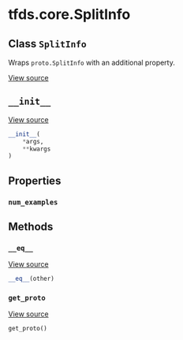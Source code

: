 <div itemscope itemtype="http://developers.google.com/ReferenceObject">
<meta itemprop="name" content="tfds.core.SplitInfo" />
<meta itemprop="path" content="Stable" />
<meta itemprop="property" content="num_examples"/>
<meta itemprop="property" content="__eq__"/>
<meta itemprop="property" content="__init__"/>
<meta itemprop="property" content="get_proto"/>
</div>

# tfds.core.SplitInfo

## Class `SplitInfo`

Wraps `proto.SplitInfo` with an additional property.

<a target="_blank" href="https://github.com/tensorflow/datasets/tree/master/tensorflow_datasets/core/utils/py_utils.py">View
source</a>

<!-- Placeholder for "Used in" -->


<h2 id="__init__"><code>__init__</code></h2>

<a target="_blank" href="https://github.com/tensorflow/datasets/tree/master/tensorflow_datasets/core/utils/py_utils.py">View
source</a>

``` python
__init__(
    *args,
    **kwargs
)
```

## Properties

<h3 id="num_examples"><code>num_examples</code></h3>

## Methods

<h3 id="__eq__"><code>__eq__</code></h3>

<a target="_blank" href="https://github.com/tensorflow/datasets/tree/master/tensorflow_datasets/core/utils/py_utils.py">View
source</a>

``` python
__eq__(other)
```

<h3 id="get_proto"><code>get_proto</code></h3>

<a target="_blank" href="https://github.com/tensorflow/datasets/tree/master/tensorflow_datasets/core/utils/py_utils.py">View
source</a>

``` python
get_proto()
```
